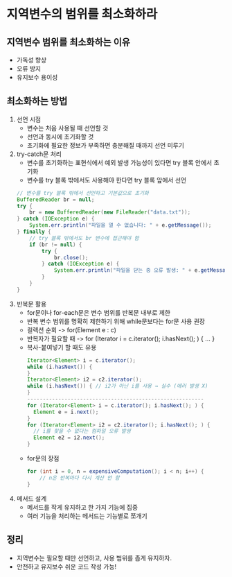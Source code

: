 # 지역변수의 범위를 최소화하라
## 지역변수 범위를 최소화하는 이유
- 가독성 향상
- 오류 방지
- 유지보수 용이성
## 최소화하는 방법
1. 선언 시점
   - 변수는 처음 사용될 때 선언할 것
   - 선언과 동시에 초기화할 것
   - 초기화에 필요한 정보가 부족하면 충분해질 때까지 선언 미루기
2. try-catch문 처리
   - 변수를 초기화하는 표현식에서 예외 발생 가능성이 있다면 try 블록 안에서 초기화
   - 변수를 try 블록 밖에서도 사용해야 한다면 try 블록 앞에서 선언
    ```java
    // 변수를 try 블록 밖에서 선언하고 기본값으로 초기화
    BufferedReader br = null;
    try {
        br = new BufferedReader(new FileReader("data.txt"));
    } catch (IOException e) {
        System.err.println("파일을 열 수 없습니다: " + e.getMessage());
    } finally {
        // try 블록 밖에서도 br 변수에 접근해야 함
        if (br != null) {
            try {
                br.close();
            } catch (IOException e) {
                System.err.println("파일을 닫는 중 오류 발생: " + e.getMessage());
            }
        }
    }
    ```
3. 반복문 활용
    - for문이나 for-each문은 변수 범위를 반복문 내부로 제한
    - 반복 변수 범위를 명확히 제한하기 위해 while문보다는 for문 사용 권장
    - 컬렉션 순회 -> for(Element e : c)
    - 반복자가 필요할 때 -> for (Iterator i = c.iterator(); i.hasNext(); ) { ... }
    - 복사-붙여넣기 할 때도 유용
      ```java
      Iterator<Element> i = c.iterator();
      while (i.hasNext()) {
      }
      Iterator<Element> i2 = c2.iterator();
      while (i.hasNext()) { // i2가 아닌 i를 사용 → 실수 (에러 발생 X)
      }
      ---------------------------------------------------------
      for (Iterator<Element> i = c.iterator(); i.hasNext(); ) {
        Element e = i.next();
      }
      for (Iterator<Element> i2 = c2.iterator(); i.hasNext(); ) { 
        // i를 찾을 수 없다는 컴파일 오류 발생
        Element e2 = i2.next();
      }
      ```
    - for문의 장점
      ```java
      for (int i = 0, n = expensiveComputation(); i < n; i++) {
          // n은 반복마다 다시 계산 안 함
      }
      ```
4. 메서드 설계
    - 메서드를 작게 유지하고 한 가지 기능에 집중
    - 여러 기능을 처리하는 메서드는 기능별로 쪼개기

## 정리
- 지역변수는 필요할 때만 선언하고, 사용 범위를 좁게 유지하자.
- 안전하고 유지보수 쉬운 코드 작성 가능!
